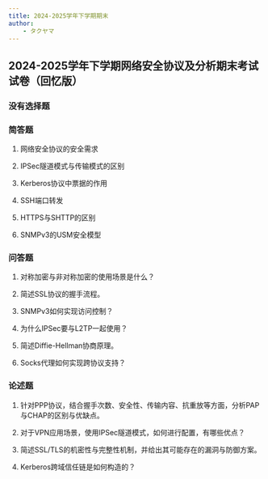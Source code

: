 ```yaml
---
title: 2024-2025学年下学期期末
author:
    - タクヤマ
---
```

## 2024-2025学年下学期网络安全协议及分析期末考试试卷（回忆版）

### 没有选择题

### 简答题

1. 网络安全协议的安全需求

2. IPSec隧道模式与传输模式的区别

3. Kerberos协议中票据的作用

4. SSH端口转发

5. HTTPS与SHTTP的区别

6. SNMPv3的USM安全模型

### 问答题  

1. 对称加密与非对称加密的使用场景是什么？

2. 简述SSL协议的握手流程。

3. SNMPv3如何实现访问控制？

4. 为什么IPSec要与L2TP一起使用？

5. 简述Diffie-Hellman协商原理。

6. Socks代理如何实现跨协议支持？

### 论述题  

1. 针对PPP协议，结合握手次数、安全性、传输内容、抗重放等方面，分析PAP与CHAP的区别与优缺点。

2. 对于VPN应用场景，使用IPSec隧道模式，如何进行配置，有哪些优点？

3. 简述SSL/TLS的机密性与完整性机制，并给出其可能存在的漏洞与防御方案。

4. Kerberos跨域信任链是如何构造的？
